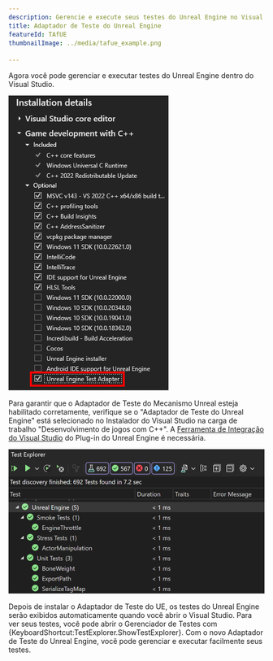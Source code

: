 ```yaml
---
description: Gerencie e execute seus testes do Unreal Engine no Visual Studio
title: Adaptador de Teste do Unreal Engine
featureId: TAfUE
thumbnailImage: ../media/tafue_example.png

---
```


Agora você pode gerenciar e executar testes do Unreal Engine dentro do Visual Studio. 

![Componente do Adaptador de Teste do UE](../media/tafue_component.png "Componente do Adaptador de Teste do UE")

Para garantir que o Adaptador de Teste do Mecanismo Unreal esteja habilitado corretamente, verifique se o "Adaptador de Teste do Unreal Engine" está selecionado no Instalador do Visual Studio na carga de trabalho "Desenvolvimento de jogos com C++". A [Ferramenta de Integração do Visual Studio](https://learn.microsoft.com/visualstudio/gamedev/unreal/get-started/vs-tools-unreal-install) do Plug-in do Unreal Engine é necessária.

![Exemplo de Adaptador de Teste do UE](../media/tafue_example.png "Exemplo do Build Insights")

Depois de instalar o Adaptador de Teste do UE, os testes do Unreal Engine serão exibidos automaticamente quando você abrir o Visual Studio. Para ver seus testes, você pode abrir o Gerenciador de Testes com {KeyboardShortcut:TestExplorer.ShowTestExplorer}. Com o novo Adaptador de Teste do Unreal Engine, você pode gerenciar e executar facilmente seus testes.
